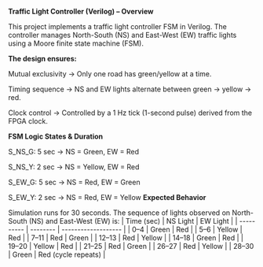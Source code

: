 **Traffic Light Controller (Verilog) – Overview**

This project implements a traffic light controller FSM in Verilog. The controller manages North-South (NS) and East-West (EW) traffic lights using a Moore finite state machine (FSM).

**The design ensures:**

Mutual exclusivity → Only one road has green/yellow at a time.

Timing sequence → NS and EW lights alternate between green → yellow → red.

Clock control → Controlled by a 1 Hz tick (1-second pulse) derived from the FPGA clock.

**FSM Logic States & Duration**

S_NS_G: 5 sec → NS = Green, EW = Red

S_NS_Y: 2 sec → NS = Yellow, EW = Red

S_EW_G: 5 sec → NS = Red, EW = Green

S_EW_Y: 2 sec → NS = Red, EW = Yellow
**Expected Behavior**

Simulation runs for 30 seconds.
The sequence of lights observed on North-South (NS) and East-West (EW) is:
| Time (sec) | NS Light | EW Light            |
| ---------- | -------- | ------------------- |
| 0–4        | Green    | Red                 |
| 5–6        | Yellow   | Red                 |
| 7–11       | Red      | Green               |
| 12–13      | Red      | Yellow              |
| 14–18      | Green    | Red                 |
| 19–20      | Yellow   | Red                 |
| 21–25      | Red      | Green               |
| 26–27      | Red      | Yellow              |
| 28–30      | Green    | Red (cycle repeats) |
